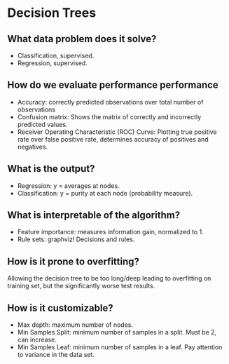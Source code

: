 # Decision Trees
## What data problem does it solve?

* Classification, supervised.
* Regression, supervised.

## How do we evaluate performance performance

* Accuracy: correctly predicted observations over total number of observations 
* Confusion matrix: Shows the matrix of correctly and incorrectly predicted values.
* Receiver Operating Characteristic (ROC) Curve: Plotting true positive rate over false positive rate, determines accuracy of positives and negatives.

## What is the output?

* Regression: y = averages at nodes.
* Classification: y = purity at each node (probability measure).

## What is interpretable of the algorithm?

* Feature importance: measures information gain, normalized to 1.
* Rule sets: graphviz! Decisions and rules.

## How is it prone to overfitting?

Allowing the decision tree to be too long/deep leading to overfitting on training set, but the significantly worse test results.

## How is it customizable?

* Max depth: maximum number of nodes.
* Min Samples Split: minimum number of samples in a split. Must be 2, can increase.
* Min Samples Leaf: minimum number of samples in a leaf. Pay attention to variance in the data set.
